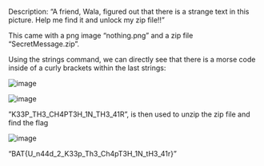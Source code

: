 Description: “A friend, Wala, figured out that there is a strange text in this picture. Help me find it and unlock my zip file!!”

This came with a png image “nothing.png” and a zip file “SecretMessage.zip”.

Using the strings command, we can directly see that there is a morse code inside of a curly brackets within the last strings:

![image](https://github.com/user-attachments/assets/ecf7637a-60ca-4795-8705-112f8366280e)

![image](https://github.com/user-attachments/assets/296658d2-812a-400e-be52-6436deff9caf)

 ”K33P_TH3_CH4PT3H_1N_TH3_41R”, is then used to unzip the zip file and find the flag

 ![image](https://github.com/user-attachments/assets/57c77946-8728-46b0-8ae8-f00c96567cf1)

“BAT{U_n44d_2_K33p_Th3_Ch4pT3H_1N_tH3_41r}”
